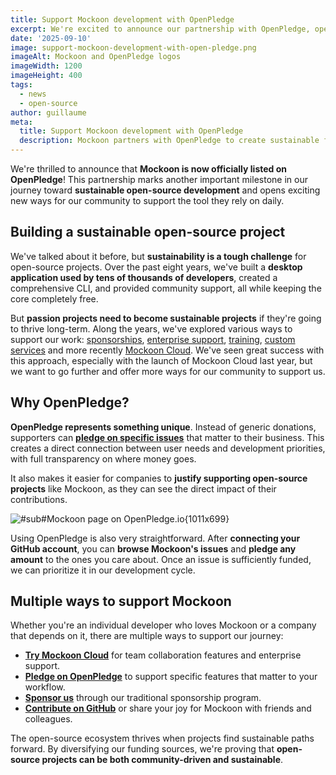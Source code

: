 ```yaml
---
title: Support Mockoon development with OpenPledge
excerpt: We're excited to announce our partnership with OpenPledge, opening new avenues for sustainable funding and community support to help Mockoon thrive long-term.
date: '2025-09-10'
image: support-mockoon-development-with-open-pledge.png
imageAlt: Mockoon and OpenPledge logos
imageWidth: 1200
imageHeight: 400
tags:
  - news
  - open-source
author: guillaume
meta:
  title: Support Mockoon development with OpenPledge
  description: Mockoon partners with OpenPledge to create sustainable funding opportunities and support the long-term development of our open-source API mocking tool.
---
```


We're thrilled to announce that **Mockoon is now officially listed on OpenPledge**! This partnership marks another important milestone in our journey toward **sustainable open-source development** and opens exciting new ways for our community to support the tool they rely on daily.

## Building a sustainable open-source project

We've talked about it before, but **sustainability is a tough challenge** for open-source projects. Over the past eight years, we've built a **desktop application used by tens of thousands of developers**, created a comprehensive CLI, and provided community support, all while keeping the core completely free.

But **passion projects need to become sustainable projects** if they're going to thrive long-term. Along the years, we've explored various ways to support our work: [sponsorships](https://github.com/sponsors/mockoon), [enterprise support](/cloud/), [training](/training/), [custom services](/custom-services/) and more recently [Mockoon Cloud](/cloud/). We've seen great success with this approach, especially with the launch of Mockoon Cloud last year, but we want to go further and offer more ways for our community to support us.

## Why OpenPledge?

**OpenPledge represents something unique**. Instead of generic donations, supporters can [**pledge on specific issues**](https://openpledge.io/) that matter to their business. This creates a direct connection between user needs and development priorities, with full transparency on where money goes.

It also makes it easier for companies to **justify supporting open-source projects** like Mockoon, as they can see the direct impact of their contributions.

![#sub#Mockoon page on OpenPledge.io{1011x699}](/images/blog/support-mockoon-development-with-open-pledge/mockoon-on-openpledge.png)

Using OpenPledge is also very straightforward. After **connecting your GitHub account**, you can **browse Mockoon's issues** and **pledge any amount** to the ones you care about. Once an issue is sufficiently funded, we can prioritize it in our development cycle.

## Multiple ways to support Mockoon

Whether you're an individual developer who loves Mockoon or a company that depends on it, there are multiple ways to support our journey:

- **[Try Mockoon Cloud](/cloud/)** for team collaboration features and enterprise support.
- **[Pledge on OpenPledge](https://app.openpledge.io/repositories/mockoon/mockoon)** to support specific features that matter to your workflow.
- **[Sponsor us](https://github.com/sponsors/mockoon)** through our traditional sponsorship program.
- **[Contribute on GitHub](https://github.com/mockoon/mockoon)** or share your joy for Mockoon with friends and colleagues.

The open-source ecosystem thrives when projects find sustainable paths forward. By diversifying our funding sources, we're proving that **open-source projects can be both community-driven and sustainable**.
